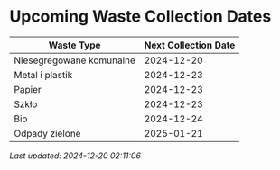 # Upcoming Waste Collection Dates

| Waste Type | Next Collection Date |
|------------|----------------------|
| Niesegregowane komunalne | 2024-12-20 |
| Metal i plastik | 2024-12-23 |
| Papier | 2024-12-23 |
| Szkło | 2024-12-23 |
| Bio | 2024-12-24 |
| Odpady zielone | 2025-01-21 |


*Last updated: 2024-12-20 02:11:06*
